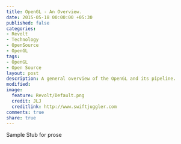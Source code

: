 ```yaml
---
title: OpenGL - An Overview.
date: 2015-05-18 00:00:00 +05:30
published: false
categories:
- Revolt
- Technology
- OpenSource
- OpenGL
tags:
- OpenGL
- Open Source
layout: post
description: A general overview of the OpenGL and its pipeline.
modified: 
image:
  feature: Revolt/Default.png
  credit: JLJ
  creditlink: http://www.swiftjuggler.com
comments: true
share: true
---
```


Sample Stub for prose


